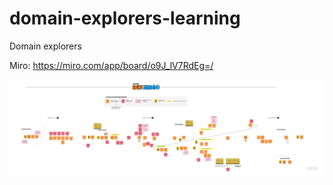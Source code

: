 # domain-explorers-learning
Domain explorers

Miro: https://miro.com/app/board/o9J_lV7RdEg=/


![Event Storming - skrzynkomaty](skrzynkomatsssss.jpg)


